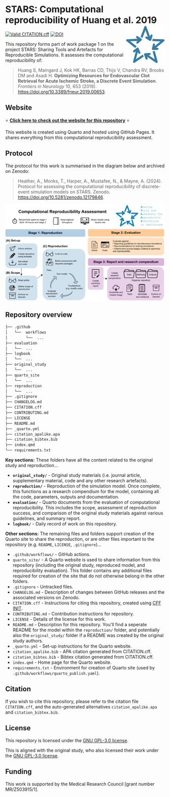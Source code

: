 # STARS: Computational reproducibility of Huang et al. 2019 <a href="https://github.com/pythonhealthdatascience"><img src="quarto_site/stars_logo_blue.png" align="right" height="120" alt="STARS" /></a>

<!-- Status badge from GitHub action checking validity of CITATION.cff -->
[![Valid CITATION.cff](https://github.com/pythonhealthdatascience/stars-reproduce-huang-2019/actions/workflows/cff_validation.yaml/badge.svg)](https://github.com/pythonhealthdatascience/stars-reproduce-huang-2019/actions/workflows/cff_validation.yaml)
[![DOI](https://zenodo.org/badge/DOI/10.5281/zenodo.12657280.svg)](https://doi.org/10.5281/zenodo.12657280)

This repository forms part of work package 1 on the project STARS: Sharing Tools and Artefacts for Reproducible Simulations. It assesses the computational reproducibility of:

> Huang S, Maingard J, Kok HK, Barras CD, Thijs V, Chandra RV, Brooks DM and Asadi H. **Optimizing Resources for Endovascular Clot Retrieval for Acute Ischemic Stroke, a Discrete Event Simulation**. *Frontiers in Neurology* 10, 653 (2019). <https://doi.org/10.3389/fneur.2019.00653>.

## Website

⭐ **[Click here to check out the website for this repository](https://pythonhealthdatascience.github.io/stars-reproduce-huang-2019/)** ⭐

This website is created using Quarto and hosted using GitHub Pages. It shares everything from this computational reproducibility assessment.

## Protocol

The protocol for this work is summarised in the diagram below and archived on Zenodo:

> Heather, A., Monks, T., Harper, A., Mustafee, N., & Mayne, A. (2024). Protocol for assessing the computational reproducibility of discrete-event simulation models on STARS. Zenodo. <https://doi.org/10.5281/zenodo.12179846>.

![Workflow](./quarto_site/stars_wp1_workflow.png)

## Repository overview

<!-- TODO: Update this if you amend the structure or contents of the repository -->
```bash
├── .github
│   └──  workflows
│        └──  ...
├── evaluation
│   └──  ...
├── logbook
│   └──  ...
├── original_study
│   └──  ...
├── quarto_site
│   └──  ...
├── reproduction
│   └──  ...
├── .gitignore
├── CHANGELOG.md
├── CITATION.cff
├── CONTRIBUTING.md
├── LICENSE
├── README.md
├── _quarto.yml
├── citation_apalike.apa
├── citation_bibtex.bib
├── index.qmd
└── requirements.txt
```

**Key sections:** These folders have all the content related to the original study and reproduction...

* **`original_study/`** - Original study materials (i.e. journal article, supplementary material, code and any other research artefacts).
* **`reproduction/`** - Reproduction of the simulation model. Once complete, this functions as a research compendium for the model, containing all the code, parameters, outputs and documentation.
* **`evaluation/`** - Quarto documents from the evaluation of computational reproducibility. This includes the scope, assessment of reproduction success, and comparison of the original study materials against various guidelines, and summary report.
* **`logbook/`** - Daily record of work on this repository.

**Other sections:** The remaining files and folders support creation of the Quarto site to share the reproduction, or are other files important to the repository (e.g. `README`, `LICENSE`, `.gitignore`)...

* `.github/workflows/` - GitHub actions.
* `quarto_site/` - A Quarto website is used to share information from this repository (including the original study, reproduced model, and reproducibility evaluation). This folder contains any additional files required for creation of the site that do not otherwise belong in the other folders.
* `.gitignore` - Untracked files.
* `CHANGELOG.md` - Description of changes between GitHub releases and the associated versions on Zenodo.
* `CITATION.cff` - Instructions for citing this repository, created using [CFF INIT](https://citation-file-format.github.io/).
* `CONTRIBUTING.md` - Contribution instructions for repository.
* `LICENSE` - Details of the license for this work.
* `README.md` - Description for this repository. You'll find a seperate README for the model within the `reproduction/` folder, and potentially also the `original_study/` folder if a README was created by the original study authors.
* `_quarto.yml` - Set-up instructions for the Quarto website.
* `citation_apalike.bib` - APA citation generated from CITATION.cff.
* `citation_bibtex.bib` - Bibtex citation generated from CITATION.cff.
* `index.qmd` - Home page for the Quarto website.
* `requirements.txt` - Environment for creation of Quarto site (used by `.github/workflows/quarto_publish.yaml`).

## Citation

If you wish to cite this repository, please refer to the citation file `CITATION.cff`, and the auto-generated alternatives `citation_apalike.apa` and `citation_bibtex.bib`.

## License

This repository is licensed under the [GNU GPL-3.0 license](https://github.com/pythonhealthdatascience/stars-reproduce-huang-2019/blob/main/LICENSE).

This is aligned with the original study, who also licensed their work under the [GNU GPL-3.0 license](https://github.com/pythonhealthdatascience/stars-reproduce-huang-2019/blob/main/original_study/desECR/LICENSE).

## Funding

This work is supported by the Medical Research Council [grant number MR/Z503915/1].

